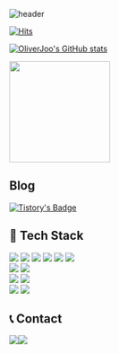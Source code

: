 <!--
**OliverJoo/OliverJoo** is a ✨ _special_ ✨ repository because its `README.md` (this file) appears on your GitHub profile.

Here are some ideas to get you started:

- 🔭 I’m currently working on ...
- 🌱 I’m currently learning ...
- 👯 I’m looking to collaborate on ...
- 🤔 I’m looking for help with ...
- 💬 Ask me about ...
- 📫 How to reach me: ...
- 😄 Pronouns: ...
- ⚡ Fun fact: ...
-->

![header](https://capsule-render.vercel.app/api?type=rounded&color=timeGradient&text=Welcome%20to%20Oliver's%20GitHub%20👋&animation=twinkling&fontSize=40&fontAlignY=50&fontAlign=50&height=180)

[![Hits](https://hits.seeyoufarm.com/api/count/incr/badge.svg?url=https%3A%2F%2Fgithub.com%2FOliverJoo&count_bg=%2379C83D&title_bg=%23555555&icon=&icon_color=%23E7E7E7&title=GitHub&edge_flat=false)](https://hits.seeyoufarm.com)

[![OliverJoo's GitHub stats](https://github-readme-stats.vercel.app/api?username=OliverJoo&include_all_commits=true&show_icons=true&theme=cobalt)](https://github.com/bi-sz/github-readme-stats)

<a href="https://github.com/OliverJoo"><img align="center" style="height:180px" src="https://github-readme-stats.vercel.app/api/top-langs/?username=OliverJoo&layout=compact&theme=nord&hide_border=true" /></a> 
<br>


## Blog
[![Tistory's Badge](https://github-readme-tistory-card.vercel.app/api/badge?name=Tistory)](https://oliverhouse.tistory.com/)

## 🔨 Tech Stack 
<div style="display:flex; flex-direction:column; align-items:flex-start;">
    <div>
        <img src="https://img.shields.io/badge/Java-FF7800?style=for-the-badge&logo=Java&logoColor=white">
        <img src="https://img.shields.io/badge/Dart-0175C2?style=for-the-badge&logo=Dart&logoColor=white">
        <img src="https://img.shields.io/badge/Flutter-02569B?style=for-the-badge&logo=Flutter&logoColor=white">
        <img src="https://img.shields.io/badge/javascript-F7DF1E?style=for-the-badge&logo=javascript&logoColor=black"> 
        <img src="https://img.shields.io/badge/bootstrap-7952B3?style=for-the-badge&logo=bootstrap&logoColor=white">
        <img src="https://img.shields.io/badge/python-3776AB?style=for-the-badge&logo=python&logoColor=white"> 
        <br>
        <img src="https://img.shields.io/badge/Linux-FCC624?style=for-the-badge&logo=Linux&logoColor=white">
        <img src="https://img.shields.io/badge/Spring Boot-6DB33F?style=for-the-badge&logo=spring boot&logoColor=white"> 
        <br>
        <img src="https://img.shields.io/badge/oracle-F80000?style=for-the-badge&logo=oracle&logoColor=white"> 
        <img src="https://img.shields.io/badge/mysql-4479A1?style=for-the-badge&logo=mysql&logoColor=white"> 
        <br>
        <img src="https://img.shields.io/badge/apache tomcat-F8DC75?style=for-the-badge&logo=apachetomcat&logoColor=black">
        <img src="https://img.shields.io/badge/Amazon AWS-232F3E?style=for-the-badge&logo=amazon aws&logoColor=white"> 
    </div>
</div>

## 📞 Contact 
<div style="display:flex; flex-direction:row;">
    <a href="https://www.instagram.com/lvsin/">
      <img src="https://img.shields.io/badge/Instagram-E4405F?style=for-the-badge&logo=Instagram&logoColor=white"> 
    </a>
    <a href="mailto:jjaemoon@gmail.com" target="_blank">
        <img src="https://img.shields.io/badge/Gmail-EA4335?style=for-the-badge&logo=Gmail&logoColor=white"/>
    </a>
</div><br>

